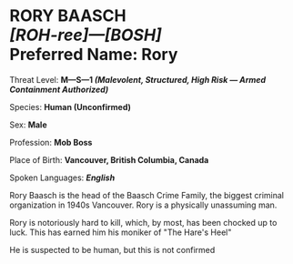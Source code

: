 # RORY BAASCH<br>*[ROH-ree]—[BOSH]*<br>Preferred Name: Rory


Threat Level: **M—S—1 *(Malevolent, Structured, High Risk — Armed Containment Authorized)***

Species: **Human (Unconfirmed)**

Sex: **Male**

Profession: **Mob Boss**

Place of Birth: **Vancouver, British Columbia, Canada**

Spoken Languages: ***English***

Rory Baasch is the head of the Baasch Crime Family, the biggest criminal organization in 1940s Vancouver. Rory is a physically unassuming man.

Rory is notoriously hard to kill, which, by most, has been chocked up to luck. This has earned him his moniker of "The Hare's Heel"

He is suspected to be human, but this is not confirmed
